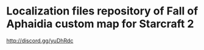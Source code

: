 # Localization files repository of Fall of Aphaidia custom map for Starcraft 2

http://discord.gg/yuDhRdc

